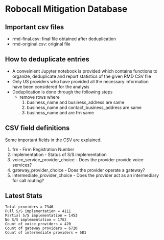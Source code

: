 # Robocall Mitigation Database

## Important csv files
- rmd-final.csv: final file obtained after deduplication
- rmd-original.csv: original file

## How to deduplicate entries
- A conveinient Jupyter notebook is provided which contains functions to organize, deduplicate and report statistics of the given RMD CSV file
- Only US providers who have provided all the necessary information have been considered for the analysis
- Deduplication is done through the following steps
    - remove rows where
        1. business_name and business_address are same
        2. business_name and contact_business_address are same
        3. business_name and are frn same

## CSV field definitions
Some important fields in the CSV are explained.
1. frn - Firm Registration Number
2. implementation - Status of S/S implementation
3. voice_service_provider_choice - Does the provider provide voice services?
4. gateway_provider_choice - Does the provider operate a gateway?
5. intermediate_provider_choice - Does the provider act as an intermediary for call routing?

## Latest Stats
```
Total providers = 7346
Full S/S implementation = 4111
Partial S/S implementation = 1453
No S/S implementation = 1782
Count of voice providers = 420
Count of gateway providers = 6720
Count of intermediate providers = 681
```